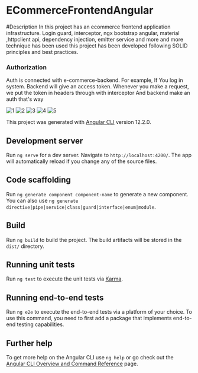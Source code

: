 # ECommerceFrontendAngular
#Description 
In this project has an ecommerce frontend application infrastructure. Login guard, interceptor, ngx bootstrap angular, material ,httpclient api, dependency injection, emitter service and more and more technique has been used this project has been developed following SOLID principles and best practices.

### Authorization
Auth is connected with e-commerce-backend. For example, If You log in system. Backend will give an access token. Whenever you make a request, we put the token in headers through with interceptor And backend make an auth that's way



![1](https://user-images.githubusercontent.com/77804034/133407546-39109d1c-cf22-4400-a208-9dd5c8de83d2.png)
![2](https://user-images.githubusercontent.com/77804034/133407557-7e3bccd8-68b3-4849-823e-c593176d134c.png)
![3](https://user-images.githubusercontent.com/77804034/133407563-c814d52c-878f-4457-98d9-1b7703b8f80c.png)
![4](https://user-images.githubusercontent.com/77804034/133407568-4cf59508-20fc-4e58-b893-ffe19c64bcaf.png)
![5](https://user-images.githubusercontent.com/77804034/133407573-111673f4-cdb6-416f-92f2-4b9cb579c85e.png)



This project was generated with [Angular CLI](https://github.com/angular/angular-cli) version 12.2.0.

## Development server

Run `ng serve` for a dev server. Navigate to `http://localhost:4200/`. The app will automatically reload if you change any of the source files.

## Code scaffolding

Run `ng generate component component-name` to generate a new component. You can also use `ng generate directive|pipe|service|class|guard|interface|enum|module`.

## Build

Run `ng build` to build the project. The build artifacts will be stored in the `dist/` directory.

## Running unit tests

Run `ng test` to execute the unit tests via [Karma](https://karma-runner.github.io).

## Running end-to-end tests

Run `ng e2e` to execute the end-to-end tests via a platform of your choice. To use this command, you need to first add a package that implements end-to-end testing capabilities.

## Further help

To get more help on the Angular CLI use `ng help` or go check out the [Angular CLI Overview and Command Reference](https://angular.io/cli) page.
